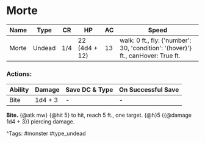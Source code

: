 # Morte

| Name | Type | CR | HP | AC | Speed |
|------|------|----|----|----|-------|
| Morte | Undead | 1/4 | 22 (4d4 + 12) | 13 | walk: 0 ft., fly: {'number': 30, 'condition': '(hover)'} ft., canHover: True ft. |

### Actions:

| Ability | Damage | Save DC & Type | On Successful Save |
|---------|--------|----------------|--------------------|
| Bite | 1d4 + 3 | - | - |


**Bite.** {@atk mw} {@hit 5} to hit, reach 5 ft., one target. {@h}5 ({@damage 1d4 + 3}) piercing damage.

^Tags: #monster #type_undead